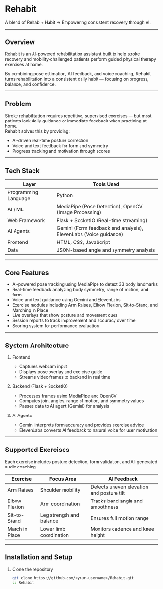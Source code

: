 # Rehabit  
A blend of Rehab + Habit → Empowering consistent recovery through AI.

---

## Overview
Rehabit is an AI-powered rehabilitation assistant built to help stroke recovery and mobility-challenged patients perform guided physical therapy exercises at home.

By combining pose estimation, AI feedback, and voice coaching, Rehabit turns rehabilitation into a consistent daily habit — focusing on progress, balance, and confidence.

---

## Problem
Stroke rehabilitation requires repetitive, supervised exercises — but most patients lack daily guidance or immediate feedback when practicing at home.  
Rehabit solves this by providing:
- AI-driven real-time posture correction  
- Voice and text feedback for form and symmetry  
- Progress tracking and motivation through scores

---

## Tech Stack
| Layer | Tools Used |
|-------|-------------|
| Programming Language | Python |
| AI / ML | MediaPipe (Pose Detection), OpenCV (Image Processing) |
| Web Framework | Flask + SocketIO (Real-time streaming) |
| AI Agents | Gemini (Form feedback and analysis), ElevenLabs (Voice guidance) |
| Frontend | HTML, CSS, JavaScript |
| Data | JSON-based angle and symmetry analysis |

---

## Core Features
- AI-powered pose tracking using MediaPipe to detect 33 body landmarks  
- Real-time feedback analyzing body symmetry, range of motion, and form  
- Voice and text guidance using Gemini and ElevenLabs  
- Exercise modules including Arm Raises, Elbow Flexion, Sit-to-Stand, and Marching in Place  
- Live overlays that show posture and movement cues  
- Session reports to track improvement and accuracy over time  
- Scoring system for performance evaluation  

---

## System Architecture
1. Frontend  
   - Captures webcam input  
   - Displays pose overlay and exercise guide  
   - Streams video frames to backend in real time  

2. Backend (Flask + SocketIO)  
   - Processes frames using MediaPipe and OpenCV  
   - Computes joint angles, range of motion, and symmetry values  
   - Passes data to AI agent (Gemini) for analysis  

3. AI Agents  
   - Gemini interprets form accuracy and provides exercise advice  
   - ElevenLabs converts AI feedback to natural voice for user motivation  

---

## Supported Exercises
Each exercise includes posture detection, form validation, and AI-generated audio coaching.

| Exercise | Focus Area | AI Feedback |
|-----------|-------------|-------------|
| Arm Raises | Shoulder mobility | Detects uneven elevation and posture tilt |
| Elbow Flexion | Arm coordination | Tracks bend angle and smoothness |
| Sit-to-Stand | Leg strength and balance | Ensures full motion range |
| March in Place | Lower limb coordination | Monitors cadence and knee height |

---

## Installation and Setup

1. Clone the repository  
   ```bash
   git clone https://github.com/<your-username>/Rehabit.git
   cd Rehabit

